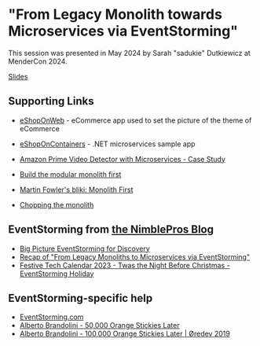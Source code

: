# "From Legacy Monolith towards Microservices via EventStorming"

This session was presented in May 2024 by Sarah "sadukie" Dutkiewicz at MenderCon 2024.

[Slides](./MenderCon-2024-From-Legacy-Monolith-towards-Microservices-via-EventStorming.pdf)

## Supporting Links

- [eShopOnWeb](https://github.com/NimblePros/eShopOnWeb) - eCommerce app used to set the picture of the theme of eCommerce
- [eShopOnContainers](https://github.com/dotnet-architecture/eShopOnContainers) - .NET microservices sample app

- [Amazon Prime Video Detector with Microservices - Case Study](https://www.primevideotech.com/video-streaming/scaling-up-the-prime-video-audio-video-monitoring-service-and-reducing-costs-by-90)

- [Build the modular monolith first](https://www.fearofoblivion.com/build-a-modular-monolith-first)
- [Martin Fowler's bliki: Monolith First](https://martinfowler.com/bliki/MonolithFirst.html)
- [Chopping the monolith](https://blog.frankel.ch/chopping-monolith/)

## EventStorming from [the NimblePros Blog](https://blog.nimblepros.com)

- [Big Picture EventStorming for Discovery](https://blog.nimblepros.com/blogs/big-picture-eventstorming-for-discovery/)
- [Recap of "From Legacy Monoliths to Microservices via EventStorming"](https://blog.nimblepros.com/blogs/legacy-monoliths-to-microservices-via-eventstorming-recap/)
- [Festive Tech Calendar 2023 - Twas the Night Before Christmas - EventStorming Holiday](https://blog.nimblepros.com/blogs/twas-the-night-eventstorming/)

## EventStorming-specific help

- [EventStorming.com](https://eventstorming.com)
- [Alberto Brandolini - 50,000 Orange Stickies Later](https://www.youtube.com/watch?v=1i6QYvYhlYQ)
- [Alberto Brandolini - 100,000 Orange Stickies Later | Øredev 2019](https://www.youtube.com/watch?v=fGm62ra_mQ8)

